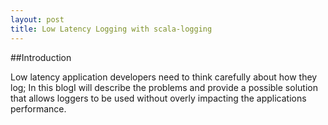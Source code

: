 ```yaml
---
layout: post
title: Low Latency Logging with scala-logging
---
```


##Introduction

Low latency application developers need to think carefully about how they log; In this blogI will describe the problems and provide a possible
solution that allows loggers to be used without overly impacting the applications performance.